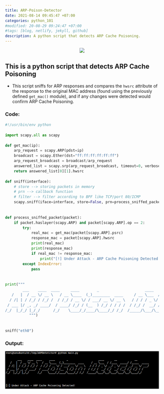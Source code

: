 ```yaml
---
title: ARP-Poison-Detector
date: 2021-08-14 09:45:47 +07:00
categories: python_101
#modified: 20-08-29 09:24:47 +07:00
#tags: [blog, netlify, jekyll, github]
description: A python script that detects ARP Cache Poisoning.
---
```


<p align="center">
 <img src="https://www.memecreator.org/static/images/memes/3007699.jpg">
</p>

## This is a python script that detects ARP Cache Poisoning

- This script sniffs for ARP responses and compares the `hwsrc` attribute of the response to the original MAC address (found using the previously defined `get_mac()` module), and if any changes were detected would confirm ARP Cache Poisoning.


### Code:

```python
#!/usr/bin/env python

import scapy.all as scapy

def get_mac(ip):
    arp_request = scapy.ARP(pdst=ip)
    broadcast = scapy.Ether(dst="ff:ff:ff:ff:ff:ff")
    arp_request_broadcast = broadcast/arp_request
    answered_list = scapy.srp(arp_request_broadcast, timeout=0, verbose=False)[0]
    return answered_list[0][1].hwsrc

def sniff(interface):
    # store --> storing packets in memory
    # prn --> callback function
    # filter --> filter according to BPF like TCP/port 80/ICMP
    scapy.sniff(iface=interface, store=False, prn=process_sniffed_packet)


def process_sniffed_packet(packet):
    if packet.haslayer(scapy.ARP) and packet[scapy.ARP].op == 2:
        try:
            real_mac = get_mac(packet[scapy.ARP].psrc)
            response_mac = packet[scapy.ARP].hwsrc
            print(real_mac)
            print(response_mac)
            if real_mac != response_mac:
                print("[!] Under Attack - ARP Cache Poisoning Detected!")
        except IndexError:
            pass

            
print("""
        ___    ____  ____     ____        _                     ____       __            __            
   /   |  / __ \/ __ \   / __ \____  (_)________  ____     / __ \___  / /____  _____/ /_____  _____
  / /| | / /_/ / /_/ /  / /_/ / __ \/ / ___/ __ \/ __ \   / / / / _ \/ __/ _ \/ ___/ __/ __ \/ ___/
 / ___ |/ _, _/ ____/  / ____/ /_/ / (__  ) /_/ / / / /  / /_/ /  __/ /_/  __/ /__/ /_/ /_/ / /    
/_/  |_/_/ |_/_/      /_/    \____/_/____/\____/_/ /_/  /_____/\___/\__/\___/\___/\__/\____/_/     
           """)


sniff("eth0")
```

### Output:

![Image](https://raw.githubusercontent.com/m3rcer/m3rcer.github.io/master/_posts/coding/python/ARPDetector/detect1.png)